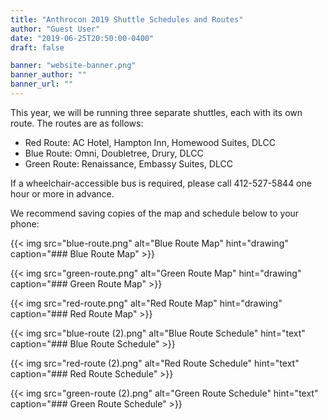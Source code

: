 ```yaml
---
title: "Anthrocon 2019 Shuttle Schedules and Routes"
author: "Guest User"
date: "2019-06-25T20:50:00-0400"
draft: false

banner: "website-banner.png"
banner_author: ""
banner_url: ""
---
```


This year, we will be running three separate shuttles, each with its own route.  The routes are as follows:

- Red Route: AC Hotel, Hampton Inn, Homewood Suites, DLCC
- Blue Route: Omni, Doubletree, Drury, DLCC
- Green Route: Renaissance, Embassy Suites, DLCC

If a wheelchair-accessible bus is required, please call 412-527-5844 one hour or more in advance.

We recommend saving copies of the map and schedule below to your phone:

{{< img src="blue-route.png" alt="Blue Route Map" hint="drawing" caption="### Blue Route Map" >}}

{{< img src="green-route.png" alt="Green Route Map" hint="drawing" caption="### Green Route Map" >}}

{{< img src="red-route.png" alt="Red Route Map" hint="drawing" caption="### Red Route Map" >}}

{{< img src="blue-route (2).png" alt="Blue Route Schedule" hint="text" caption="### Blue Route Schedule" >}}

{{< img src="red-route (2).png" alt="Red Route Schedule" hint="text" caption="### Red Route Schedule" >}}

{{< img src="green-route (2).png" alt="Green Route Schedule" hint="text" caption="### Green Route Schedule" >}}
